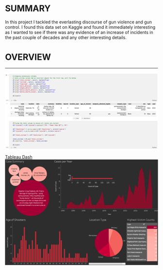 # SUMMARY
In this project I tackled the everlasting discourse of gun violence and gun control. I found this data set on Kaggle and found it immediately interesting as I wanted to see if there was any evidence of an increase of incidents in the past couple of decades and any other interesting details.

# OVERVIEW
---

![Code Snippet](https://github.com/JBBrian/Gun-Violence-Analysis/blob/d1947acde9cd05b24115211b0da918bd63e21d73/code-snippet.png)


[Tableau Dash](https://public.tableau.com/views/GunViolence_16882679066120/Dashboard1?:language=en-US&publish=yes&:display_count=n&:origin=viz_share_link)
![Dash Screenshot](https://github.com/JBBrian/Gun-Violence-Analysis/blob/d1947acde9cd05b24115211b0da918bd63e21d73/dash-screenshot.png)
